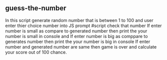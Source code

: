 ## guess-the-number

In this script generate random number that is between 1 to 100
and user enter thier choice number into JS prompt 
#script check that number
If enter number is small as compare to generated number then print the your number is small in console
and If enter number is big as comppare to generates number then print the your number is big in console 
If enter number and generated number are same then game is over and calculate your score out of 100 chance.
